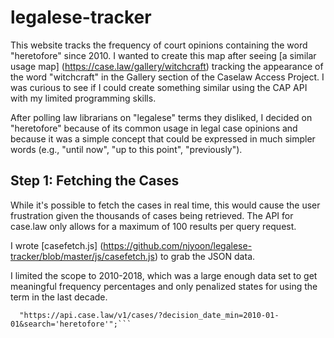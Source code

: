 # legalese-tracker
This website tracks the frequency of court opinions containing the word "heretofore" since 2010.  I wanted to create this map after seeing [a similar usage map] (https://case.law/gallery/witchcraft) tracking the appearance of the word "witchcraft" in the Gallery section of the Caselaw Access Project.  I was curious to see if I could create something similar using the CAP API with my limited programming skills.

After polling law librarians on "legalese" terms they disliked, I decided on "heretofore" because of its common usage in legal case opinions and because it was a simple concept that could be expressed in much simpler words (e.g., "until now", "up to this point", "previously").

## Step 1: Fetching the Cases
While it's possible to fetch the cases in real time, this would cause the user frustration given the thousands of cases being retrieved.  The API for case.law only allows for a maximum of 100 results per query request.  

I wrote [casefetch.js] (https://github.com/njyoon/legalese-tracker/blob/master/js/casefetch.js) to grab the JSON data.

I limited the scope to 2010-2018, which was a large enough data set to get meaningful frequency percentages and only penalized states for using the term in the last decade.

```var caselawAPI =
  "https://api.case.law/v1/cases/?decision_date_min=2010-01-01&search='heretofore'";```

